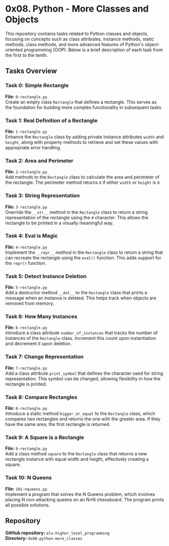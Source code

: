 # 0x08. Python - More Classes and Objects

This repository contains tasks related to Python classes and objects, focusing on concepts such as class attributes, instance methods, static methods, class methods, and more advanced features of Python's object-oriented programming (OOP). Below is a brief description of each task from the first to the tenth.

## Tasks Overview

### Task 0: Simple Rectangle
**File:** `0-rectangle.py`  
Create an empty class `Rectangle` that defines a rectangle. This serves as the foundation for building more complex functionality in subsequent tasks.

### Task 1: Real Definition of a Rectangle
**File:** `1-rectangle.py`  
Enhance the `Rectangle` class by adding private instance attributes `width` and `height`, along with property methods to retrieve and set these values with appropriate error handling.

### Task 2: Area and Perimeter
**File:** `2-rectangle.py`  
Add methods to the `Rectangle` class to calculate the area and perimeter of the rectangle. The perimeter method returns `0` if either `width` or `height` is `0`.

### Task 3: String Representation
**File:** `3-rectangle.py`  
Override the `__str__` method in the `Rectangle` class to return a string representation of the rectangle using the `#` character. This allows the rectangle to be printed in a visually meaningful way.

### Task 4: Eval is Magic
**File:** `4-rectangle.py`  
Implement the `__repr__` method in the `Rectangle` class to return a string that can recreate the rectangle using the `eval()` function. This adds support for the `repr()` function.

### Task 5: Detect Instance Deletion
**File:** `5-rectangle.py`  
Add a destructor method `__del__` to the `Rectangle` class that prints a message when an instance is deleted. This helps track when objects are removed from memory.

### Task 6: How Many Instances
**File:** `6-rectangle.py`  
Introduce a class attribute `number_of_instances` that tracks the number of instances of the `Rectangle` class. Increment this count upon instantiation and decrement it upon deletion.

### Task 7: Change Representation
**File:** `7-rectangle.py`  
Add a class attribute `print_symbol` that defines the character used for string representation. This symbol can be changed, allowing flexibility in how the rectangle is printed.

### Task 8: Compare Rectangles
**File:** `8-rectangle.py`  
Introduce a static method `bigger_or_equal` to the `Rectangle` class, which compares two rectangles and returns the one with the greater area. If they have the same area, the first rectangle is returned.

### Task 9: A Square is a Rectangle
**File:** `9-rectangle.py`  
Add a class method `square` to the `Rectangle` class that returns a new rectangle instance with equal width and height, effectively creating a square.

### Task 10: N Queens
**File:** `101-nqueens.py`  
Implement a program that solves the N Queens problem, which involves placing N non-attacking queens on an N×N chessboard. The program prints all possible solutions.

## Repository
**GitHub repository:** `alx-higher_level_programming`  
**Directory:** `0x08-python-more_classes`

